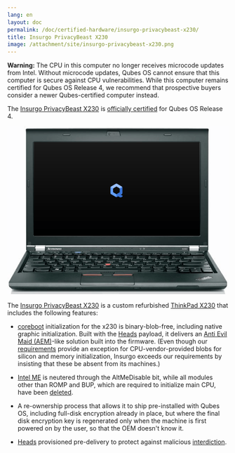 ```yaml
---
lang: en
layout: doc
permalink: /doc/certified-hardware/insurgo-privacybeast-x230/
title: Insurgo PrivacyBeast X230
image: /attachment/site/insurgo-privacybeast-x230.png
---
```


<div class="alert alert-danger" role="alert">
  <i class="fa fa-exclamation-triangle"></i>
  <b>Warning:</b> The CPU in this computer no longer receives microcode updates from Intel. Without microcode updates, Qubes OS cannot ensure that this computer is secure against CPU vulnerabilities. While this computer remains certified for Qubes OS Release 4, we recommend that prospective buyers consider a newer Qubes-certified computer instead.
</div>

The [Insurgo PrivacyBeast X230](https://insurgo.ca/produit/qubesos-certified-privacybeast_x230-reasonably-secured-laptop/) is [officially certified](/doc/certified-hardware/) for Qubes OS Release 4.

[![Photo of the Insurgo PrivacyBeast X230](/attachment/site/insurgo-privacybeast-x230.png)](https://insurgo.ca/produit/qubesos-certified-privacybeast_x230-reasonably-secured-laptop/)

The [Insurgo PrivacyBeast X230](https://insurgo.ca/produit/qubesos-certified-privacybeast_x230-reasonably-secured-laptop/) is a custom refurbished [ThinkPad X230](https://www.thinkwiki.org/wiki/Category:X230) that includes the following features:

- [coreboot](https://www.coreboot.org/) initialization for the x230 is binary-blob-free, including native graphic initialization. Built with the [Heads](https://github.com/osresearch/heads/) payload, it delivers an [Anti Evil Maid (AEM)](/doc/anti-evil-maid/)-like solution built into the firmware. (Even though our [requirements](/doc/certified-hardware/#hardware-certification-requirements) provide an exception for CPU-vendor-provided blobs for silicon and memory initialization, Insurgo exceeds our requirements by insisting that these be absent from its machines.)

- [Intel ME](https://libreboot.org/faq.html#intelme) is neutered through the AltMeDisable bit, while all modules other than ROMP and BUP, which are required to initialize main CPU, have been [deleted](https://github.com/linuxboot/heads-wiki/blob/master/Installing-and-Configuring/Flashing-Guides/Clean-the-ME-firmware.md#how-to-disabledeactive-most-of-it).

- A re-ownership process that allows it to ship pre-installed with Qubes OS, including full-disk encryption already in place, but where the final disk encryption key is regenerated only when the machine is first powered on by the user, so that the OEM doesn't know it.

- [Heads](https://github.com/osresearch/heads/) provisioned pre-delivery to protect against malicious [interdiction](https://en.wikipedia.org/wiki/Interdiction).
